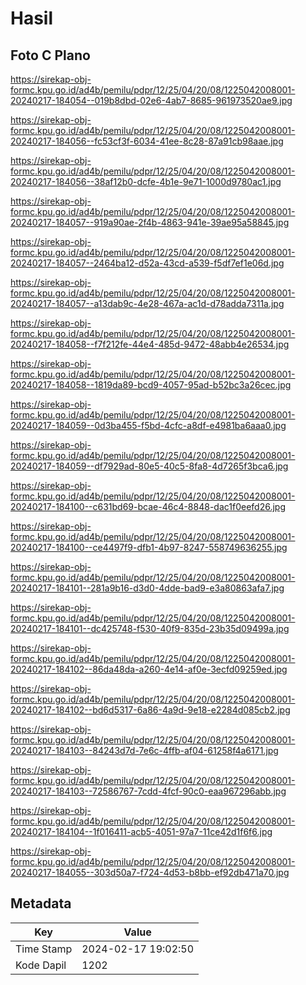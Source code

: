 # Hasil

## Foto C Plano

https://sirekap-obj-formc.kpu.go.id/ad4b/pemilu/pdpr/12/25/04/20/08/1225042008001-20240217-184054--019b8dbd-02e6-4ab7-8685-961973520ae9.jpg

https://sirekap-obj-formc.kpu.go.id/ad4b/pemilu/pdpr/12/25/04/20/08/1225042008001-20240217-184056--fc53cf3f-6034-41ee-8c28-87a91cb98aae.jpg

https://sirekap-obj-formc.kpu.go.id/ad4b/pemilu/pdpr/12/25/04/20/08/1225042008001-20240217-184056--38af12b0-dcfe-4b1e-9e71-1000d9780ac1.jpg

https://sirekap-obj-formc.kpu.go.id/ad4b/pemilu/pdpr/12/25/04/20/08/1225042008001-20240217-184057--919a90ae-2f4b-4863-941e-39ae95a58845.jpg

https://sirekap-obj-formc.kpu.go.id/ad4b/pemilu/pdpr/12/25/04/20/08/1225042008001-20240217-184057--2464ba12-d52a-43cd-a539-f5df7ef1e06d.jpg

https://sirekap-obj-formc.kpu.go.id/ad4b/pemilu/pdpr/12/25/04/20/08/1225042008001-20240217-184057--a13dab9c-4e28-467a-ac1d-d78adda7311a.jpg

https://sirekap-obj-formc.kpu.go.id/ad4b/pemilu/pdpr/12/25/04/20/08/1225042008001-20240217-184058--f7f212fe-44e4-485d-9472-48abb4e26534.jpg

https://sirekap-obj-formc.kpu.go.id/ad4b/pemilu/pdpr/12/25/04/20/08/1225042008001-20240217-184058--1819da89-bcd9-4057-95ad-b52bc3a26cec.jpg

https://sirekap-obj-formc.kpu.go.id/ad4b/pemilu/pdpr/12/25/04/20/08/1225042008001-20240217-184059--0d3ba455-f5bd-4cfc-a8df-e4981ba6aaa0.jpg

https://sirekap-obj-formc.kpu.go.id/ad4b/pemilu/pdpr/12/25/04/20/08/1225042008001-20240217-184059--df7929ad-80e5-40c5-8fa8-4d7265f3bca6.jpg

https://sirekap-obj-formc.kpu.go.id/ad4b/pemilu/pdpr/12/25/04/20/08/1225042008001-20240217-184100--c631bd69-bcae-46c4-8848-dac1f0eefd26.jpg

https://sirekap-obj-formc.kpu.go.id/ad4b/pemilu/pdpr/12/25/04/20/08/1225042008001-20240217-184100--ce4497f9-dfb1-4b97-8247-558749636255.jpg

https://sirekap-obj-formc.kpu.go.id/ad4b/pemilu/pdpr/12/25/04/20/08/1225042008001-20240217-184101--281a9b16-d3d0-4dde-bad9-e3a80863afa7.jpg

https://sirekap-obj-formc.kpu.go.id/ad4b/pemilu/pdpr/12/25/04/20/08/1225042008001-20240217-184101--dc425748-f530-40f9-835d-23b35d09499a.jpg

https://sirekap-obj-formc.kpu.go.id/ad4b/pemilu/pdpr/12/25/04/20/08/1225042008001-20240217-184102--86da48da-a260-4e14-af0e-3ecfd09259ed.jpg

https://sirekap-obj-formc.kpu.go.id/ad4b/pemilu/pdpr/12/25/04/20/08/1225042008001-20240217-184102--bd6d5317-6a86-4a9d-9e18-e2284d085cb2.jpg

https://sirekap-obj-formc.kpu.go.id/ad4b/pemilu/pdpr/12/25/04/20/08/1225042008001-20240217-184103--84243d7d-7e6c-4ffb-af04-61258f4a6171.jpg

https://sirekap-obj-formc.kpu.go.id/ad4b/pemilu/pdpr/12/25/04/20/08/1225042008001-20240217-184103--72586767-7cdd-4fcf-90c0-eaa967296abb.jpg

https://sirekap-obj-formc.kpu.go.id/ad4b/pemilu/pdpr/12/25/04/20/08/1225042008001-20240217-184104--1f016411-acb5-4051-97a7-11ce42d1f6f6.jpg

https://sirekap-obj-formc.kpu.go.id/ad4b/pemilu/pdpr/12/25/04/20/08/1225042008001-20240217-184055--303d50a7-f724-4d53-b8bb-ef92db471a70.jpg


## Metadata

| Key        | Value               |
| ---------- | ------------------- |
| Time Stamp | 2024-02-17 19:02:50 |
| Kode Dapil | 1202                |



